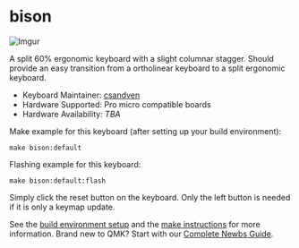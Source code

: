 # bison

![Imgur](https://i.imgur.com/FTOUHTqh.jpg)

A split 60% ergonomic keyboard with a slight columnar stagger. Should provide an easy transition from a ortholinear keyboard to a split ergonomic keyboard.

* Keyboard Maintainer: [csandven](https://github.com/csandven)
* Hardware Supported: Pro micro compatible boards
* Hardware Availability: *TBA*

Make example for this keyboard (after setting up your build environment):

    make bison:default

Flashing example for this keyboard:

    make bison:default:flash

Simply click the reset button on the keyboard. Only the left button is needed if it is only a keymap update. 

See the [build environment setup](https://docs.qmk.fm/#/getting_started_build_tools) and the [make instructions](https://docs.qmk.fm/#/getting_started_make_guide) for more information. Brand new to QMK? Start with our [Complete Newbs Guide](https://docs.qmk.fm/#/newbs).
